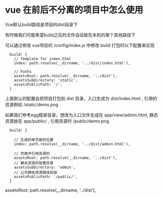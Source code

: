 



# vue 在前后不分离的项目中怎么使用

Vue默认build路径是项目的dist目录下

有时候我们可能希望build之后的文件自动放在本机的某个其他路径下

可以通过修改 vue项目的 /config/index.js 中修改 build 打包时以下配置来实现

```
  build: {
    // Template for index.html
    index: path.resolve(__dirname, '../dist/index.html'),

    // Paths
    assetsRoot: path.resolve(__dirname, '../dist'),
    assetsSubDirectory: 'static',
    assetsPublicPath: '/',
  }
```
上面默认的配置会把项目打包到 dist 目录，入口生成为 dist/index.html , 引用的资源例如 /static/demo.png

如果我们参考egg框架目录，想改为入口文件生成在 app/view/admin.html, 静态资源放在 app/public/ , 引用资源时 /public/demo.png
```
  build: {

    // 生成的单页面的位置
    index: path.resolve(__dirname, '../dist/admin.html'),

    // 页面中引用资源的
    assetsRoot: path.resolve(__dirname, '../dist'),
    // 静态资源的放置目录
    assetsSubDirectory: 'admin',
    // 公共静态资源路径前缀
    assetsPublicPath: '/public/',
  }

```
 assetsRoot: path.resolve(__dirname, '../dist'),